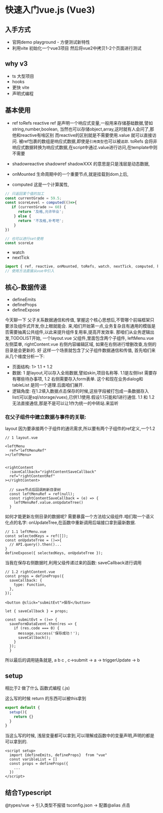 # 快速入门vue.js (Vue3)

## 入手方式
* 官网demo playground  - 方便测试新特性
* 利用vite 初始化一个vue3项目 然后将vue2中拷贝1-2个页面进行测试

## why v3

- ts 大型项目
- hooks
- 更快 vite
- 声明式编程

## 基本使用

- ref toRefs reactive
  ref 是声明一个响应式变量,一般用来存储基础数据,譬如 string,number,boolean, 当然也可以存储object,array,这时就有人会问了,那他和reactive有啥区别
  而reactive的区别就是不需要使用.value 就可以直接访问. 被ref包裹的数组是响应式数据,即使是`引用类型`也可以被`追踪`.
  toRefs 会将非响应式数据转换为响应式数据,在script中通过.value进行访问,在template中则不需要

- shadowreactive shadowref
shadowXXX 的意思是只是浅层是动态数据, 

- onMounted
生命周期中的一个重要节点,就是挂载到dom上后,
- computed
这是一个计算属性,
```js
// 只返回某个值的加工 
const currentGrade = 59.5;
const scoreLevel = computed(()=>{
   if (currentGrade >= 60) {
      return '及格,允许毕业';
    } else {
      return '不及格,补考吧';
    }
})

// 也可以进行set使用
const scoreLe
```

- watch
- nextTick

```js
import { ref, reactive, onMounted, toRefs, watch, nextTick, computed, h } from 'vue';
// 使用方法直接从vue中引入
```

## 核心-数据传递

- defineEmits
- defineProps
- defineExpose

今天聊一下 父子关系数据通信和传值, 掌握这个核心思想后,不管哪个前端框架只要涉及组件式开发,你上眼就能会.
来,咱们开始第一点,业务复杂且有通用的模版是否需要抽离公共组件,以此来提升组件复用率,提高开发效率.
那咱们从业务逻辑出发,TODOLIST开始, 一个layout.vue 父组件,里面包含两个子组件, leftMenu.vue 左侧菜单, rightContent.vue 右侧内容编辑区域, 如果在右侧进行增删改查,左侧的目录是会更新的.
好 这样一个场景就包含了父子组件数据通信和传值, 首先咱们来从几个维度分析一下:

- 页面结构: 1> 1.1 + 1.2
- 数据: 1 是layout,可以存入全局数据,譬如skin,项目名称等. 1.1是左侧list 需要存有哪些待办事项, 1.2 右侧需要存入form表单. 这个和现在业务dialog和tableList 是同一个道理.后面咱们展开.
- 逻辑角度: 在1.2填入数据点击保存的时候,这些字段被打包成一条数据存入list(可以是sql/storage/vuex),已供1.1使用.假设1.1只能和1进行通信. 1.1 和 1.2无法直接通信,那是不是可以让1作为统一的中转站.来监听


### 在父子组件中建立数据与事件的关联:
layout 因为要承接两个子组件的通讯需求,所以要有两个子组件的ref定义,一个1.2

```tsx
// 1 layout.vue

<leftMenu
  ref="leftMenuRef"
></leftMenu>


<rightContent
  :saveCallback="rightContentSaveCallback"
  ref="rightContentRef"
></rightContent>

  // save节点后回调刷新目录树
  const leftMenuRef = ref(null);
  const rightContentSaveCallback = (e) => {
    leftMenuRef.value.onUpdateTree()
  }

```
如何才能更新左侧目录的数据呢? 需要暴露一个方法给父级组件.咱们取一个语义化点的名字: onUpdateTree,在函数中重新调用后端接口拿到最新数据.

```tsx
// 1.1 leftMenu.vue
const selectedKeys = ref([]);
const onUpdateTree = ()=>{
  // API.query().then()...
}
defineExpose({ selectedKeys, onUpdateTree });
```

当我在保存右侧数据时,利用父级传递过来的函数: saveCallback进行调用
```tsx
// 1.2 rightContent.vue
const props = defineProps({
  saveCallback: {
    type: Function,
  },
});

<button @click="submitEvt">保存</button>

let { saveCallback } = props;

const submitEvt = ()=> {
  saveFormDataEvent.then(res => {
    if (res.code === 0) {
      message.success('保存成功！');
      saveCallback();
    }
  });
  }
```
所以最后的调用链条就是, a  b  c , c->submit -> a -> triggerUpdate -> b

## setup

相比于2 做了什么
函数式编程 (.js)

这么写的时候  return 的东西可以被this拿到
```js
export default {
  setup(){
    return {}
  }
}
```
当这么写的时候, 浅层变量都可以拿到,可以理解成函数中的变量声明,声明的都是可以拿到的.
```tsx
<script setup> 
  import {defineEmits, defineProps}  from "vue"
  const varibleList = []
  const props = defineProps({
    ...
  })
</script>
```

## 结合Typescript

@types/vue -> 引入类型不报错
tsconfig.json -> 配置@alias 点击
